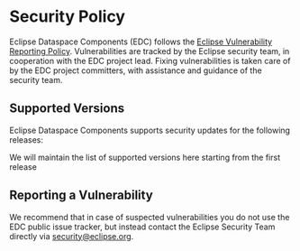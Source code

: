 # Security Policy

Eclipse Dataspace Components (EDC) follows the [Eclipse Vulnerability Reporting Policy](https://www.eclipse.org/security/policy.php). Vulnerabilities are tracked by the Eclipse security team, in cooperation with the EDC project lead. Fixing vulnerabilities is taken care of by the EDC project committers, with assistance and guidance of the security team. 

## Supported Versions

Eclipse Dataspace Components supports security updates for the following releases:

We will maintain the list of supported versions here starting from the first release

## Reporting a Vulnerability
We recommend that in case of suspected vulnerabilities you do not use the EDC public issue tracker, but instead contact the Eclipse Security Team directly via security@eclipse.org.
